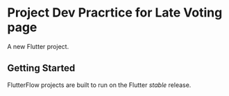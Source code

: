 # Project Dev Pracrtice for Late Voting page 

A new Flutter project.

## Getting Started

FlutterFlow projects are built to run on the Flutter _stable_ release.
